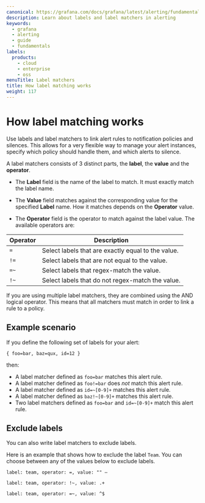 ```yaml
---
canonical: https://grafana.com/docs/grafana/latest/alerting/fundamentals/annotation-label/labels-and-label-matchers/
description: Learn about labels and label matchers in alerting
keywords:
  - grafana
  - alerting
  - guide
  - fundamentals
labels:
  products:
    - cloud
    - enterprise
    - oss
menuTitle: Label matchers
title: How label matching works
weight: 117
---
```


# How label matching works

Use labels and label matchers to link alert rules to notification policies and silences. This allows for a very flexible way to manage your alert instances, specify which policy should handle them, and which alerts to silence.

A label matchers consists of 3 distinct parts, the **label**, the **value** and the **operator**.

- The **Label** field is the name of the label to match. It must exactly match the label name.

- The **Value** field matches against the corresponding value for the specified **Label** name. How it matches depends on the **Operator** value.

- The **Operator** field is the operator to match against the label value. The available operators are:

| Operator | Description                                        |
| -------- | -------------------------------------------------- |
| `=`      | Select labels that are exactly equal to the value. |
| `!=`     | Select labels that are not equal to the value.     |
| `=~`     | Select labels that regex-match the value.          |
| `!~`     | Select labels that do not regex-match the value.   |

If you are using multiple label matchers, they are combined using the AND logical operator. This means that all matchers must match in order to link a rule to a policy.

## Example scenario

If you define the following set of labels for your alert:

`{ foo=bar, baz=qux, id=12 }`

then:

- A label matcher defined as `foo=bar` matches this alert rule.
- A label matcher defined as `foo!=bar` does _not_ match this alert rule.
- A label matcher defined as `id=~[0-9]+` matches this alert rule.
- A label matcher defined as `baz!~[0-9]+` matches this alert rule.
- Two label matchers defined as `foo=bar` and `id=~[0-9]+` match this alert rule.

## Exclude labels

You can also write label matchers to exclude labels.

Here is an example that shows how to exclude the label `Team`. You can choose between any of the values below to exclude labels.

`label: team, operator: =, value: "" –`

`label: team, operator: !~, value: .+`

`label: team, operator: =~, value: ^$`



